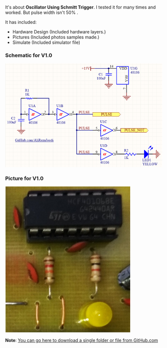It's about **Oscillator Using Schmitt Trigger**. I tested it for many times and worked. But pulse width isn't 50% .

It has included:
- Hardware Design (Included hardware layers.)
- Pictures (Included photos samples made.)
- Simulate (Included simulator file)

### Schematic for V1.0
![Oscillator_40106](https://github.com/AliRezaJoodi/Electronic-Modules/blob/main/Oscillator_40106/Hardware%20Design/V1.0.png?raw=true)

### Picture for V1.0
![Oscillator_40106](https://github.com/AliRezaJoodi/Electronic-Modules/blob/main/Oscillator_40106/Pictures/V1.0.jpg?raw=true)

**Note**: [You can go here to download a single folder or file from GitHub.com](https://minhaskamal.github.io/DownGit/#/home)

